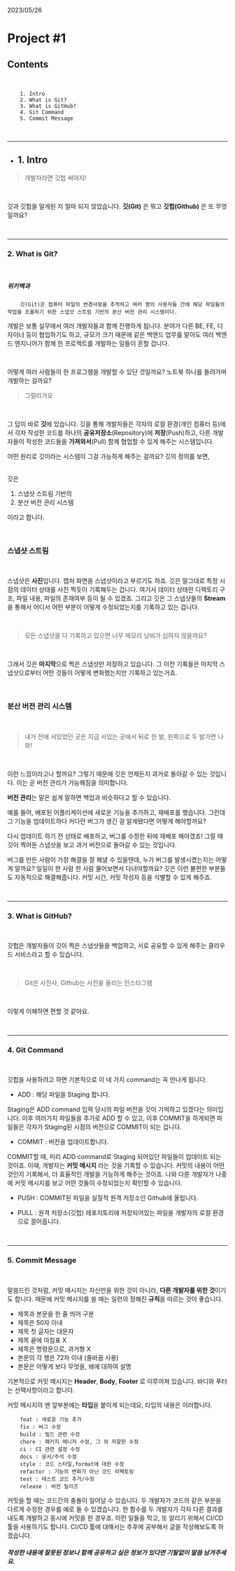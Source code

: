 
2023/05/26 
<br>

# Project #1

## **Contents**
<br>

        1. Intro
        2. What is Git?
        3. What is GitHub?
        4. Git Command
        5. Commit Message

<br>

---

* ## **1. Intro**
  
> 개발자라면 깃헙 써야지!
>
<br>

깃과 깃헙을 알게된 지 얼마 되지 않았습니다. **깃(Git)** 은 뭐고 **깃헙(Github)** 은 또 무엇일까요?

<br>

---
### **2. What is Git?**

<br>

##### 위키백과

        깃(Git)은 컴퓨터 파일의 변경사항을 추적하고 여러 명의 사용자들 간에 해당 파일들의 작업을 조율하기 위한 스냅샷 스트림 기반의 분산 버전 관리 시스템이다.



개발은 보통 실무에서 여러 개발자들과 함께 진행하게 됩니다. 분야가 다른 BE, FE, 디자이너 등이 협업하기도 하고, 규모가 크기 때문에 같은 백엔드 업무를 맡아도 여러 백엔드 엔지니어가 함께 한 프로젝트를 개발하는 일들이 흔할 겁니다.

<br>

어떻게 여러 사람들이 한 프로그램을 개발할 수 있단 것일까요? 노트북 하나를 돌려가며 개발하는 걸까요?
>그럴리가요

<br>

그 답이 바로 **깃**에 있습니다. 깃을 통해 개발자들은 각자의 로컬 환경(개인 컴퓨터 등)에서 각자 작성한 코드를 하나의 **공유저장소**(Repository)에 **저장**(Push)하고, 다른 개발자들이 작성한 코드들을 **가져와서**(Pull) 함께 협업할 수 있게 해주는 시스템입니다.

어떤 원리로 깃이라는 시스템이 그걸 가능하게 해주는 걸까요? 깃의 정의를 보면,

<br>
깃은

1. 스냅샷 스트림 기반의 
2. 분산 버전 관리 시스템


이라고 합니다.

<br>

### **스냅샷 스트림**

<br>

스냅샷은 **사진**입니다. 캡처 화면을 스냅샷이라고 부르기도 하죠. 깃은 말그대로 특정 시점의 데이터 상태를 사진 찍듯이 기록해두는 겁니다. 여기서 데이터 상태란 디렉토리 구조, 파일 내용, 파일의 존재여부 등이 될 수 있겠죠. 그리고 깃은 그 스냅샷들의 **Stream**을 통해서 어디서 어떤 부분이 어떻게 수정되었는지를 기록하고 있는 겁니다.

<br>

> 모든 스냅샷을 다 기록하고 있으면 너무 메모리 낭비가 심하지 않을까요?
>
<br>

그래서 깃은 **마지막**으로 찍은 스냅샷만 저장하고 있습니다. 그 이전 기록들은 마지막 스냅샷으로부터 어떤 것들이 어떻게 변화했는지만 기록하고 있는거죠.

<br>

### **분산 버전 관리 시스템**

<br>

> 내가 전에 서있었던 곳은 지금 서있는 곳에서 뒤로 한 발, 왼쪽으로 두 발가면 나와!
>
<br>

이런 느낌이라고나 할까요? 그렇기 때문에 깃은 언제든지 과거로 돌아갈 수 있는 것입니다. 이는 곧 버전 관리가 가능해짐을 의미합니다.

**버전 관리**는 말은 쉽게 말하면 백업과 비슷하다고 할 수 있습니다.

예를 들어, 배포된 어플리케이션에 새로운 기능을 추가하고, 재배포를 했습니다. 그런데 그 기능을 업데이트하다 커다란 버그가 생긴 걸 알게됐다면 어떻게 해야할까요? 

다시 업데이트 하기 전 상태로 배포하고, 버그를 수정한 뒤에 재배포 해야겠죠! 그럴 때 깃이 찍어둔 스냅샷을 보고 과거 버전으로 돌아갈 수 있는 것입니다. 

버그를 만든 사람이 가장 해결을 잘 해낼 수 있을텐데, 누가 버그를 발생시켰는지는 어떻게 알까요? 일일이 한 사람 한 사람 물어보면서 다녀야할까요? 깃은 이런 불편한 부분들도 자동적으로 해결해줍니다. 커밋 시간, 커밋 작성자 등을 식별할 수 있게 해주죠.

<br>

---
### **3. What is GitHub?**

<br>

깃헙은 개발자들이 깃이 찍은 스냅샷들을 백업하고, 서로 공유할 수 있게 해주는 클라우드 서비스라고 할 수 있습니다.

<br>

> Git은 사진사, Github는 사진을 올리는 인스타그램
>
<br>

이렇게 이해하면 편할 것 같아요.

<br>

---
### **4. Git Command**

<br>

깃헙을 사용하려고 하면 기본적으로 이 네 가지 command는 꼭 만나게 됩니다. 

* ADD : 해당 파일을 Staging 합니다.

Staging은 ADD command 입력 당시의 파일 버전을 깃이 기억하고 있겠다는 의미입니다. 이후 여러가지 파일들을 추가로 ADD 할 수 있고, 이후 COMMIT을 하게되면 파일들은 각자가 Staging된 시점의 버전으로 COMMIT이 되는 겁니다. 

* COMMIT : 버전을 업데이트합니다.

COMMIT할 때, 미리 ADD command로 Staging 되어있던 파일들이 업데이트 되는 것이죠. 이때, 개발자는 **커밋 메시지** 라는 것을 기록할 수 있습니다. 커밋의 내용이 어떤 것인지 기록해서, 더 효율적인 개발을 가능하게 해주는 것이죠. 나와 다른 개발자가 나중에 커밋 메시지를 보고 어떤 것들이 수정되었는지 확인할 수 있습니다.

* PUSH : COMMIT된 파일을 실질적 원격 저장소인 Github에 올립니다.

* PULL :  원격 저장소(깃헙) 레포지토리에 저장되어있는 파일을 개발자의 로컬 환경으로 끌어옵니다.

<br>

---
### **5. Commit Message**

<br>

말씀드린 것처럼, 커밋 메시지는 자신만을 위한 것이 아니라, **다른 개발자를 위한 것**이기도 합니다. 때문에 커밋 메시지를 쓸 때는 일련의 정해진 **규칙**을 따르는 것이 좋습니다. 

* 제목과 본문을 한 줄 띄어 구분
* 제목은 50자 이내
* 제목 첫 글자는 대문자
* 제목 끝에 마침표 X
* 제목은 명령문으로, 과거형 X
* 본문의 각 행은 72자 이내 (줄바꿈 사용)
* 본문은 어떻게 보다 무엇을, 왜에 대하여 설명

기본적으로 커밋 메시지는 **Header**, **Body**, **Footer**
로 이루어져 있습니다. 바디와 푸터는 선택사항이라고 합니다.

커밋 메시지의 맨 앞부분에는 **타입**을 붙이게 되는데요, 타입의 내용은 이러합니다.


        feat : 새로운 기능 추가
        fix : 버그 수정
        build : 빌드 관련 수정
        chore : 패키지 매니저 수정, 그 외 자잘한 수정
        ci : CI 관련 설정 수정
        docs : 문서/주석 수정
        style : 코드 스타일,format에 대한 수정
        refactor : 기능의 변화가 아닌 코드 리팩토링
        test : 테스트 코드 추가/수정
        release : 버전 릴리즈


커밋을 할 때는 코드간의 충돌이 일어날 수 있습니다. 두 개발자가 코드의 같은 부분을 다르게 수정한 경우를 예로 들 수 있겠습니다. 한 함수를 두 개발자가 각자 다른 결과를 내도록 개발하고 동시에 커밋을 한 경우죠. 이런 일들을 막고, 또 알리기 위해서 CI/CD 툴을 사용하기도 합니다. CI/CD 툴에 대해서는 추후에 공부해서 글을 작성해보도록 하겠습니다.


##### 작성한 내용에 잘못된 정보나 함께 공유하고 싶은 정보가 있다면 기탈없이 말씀 남겨주세요.


